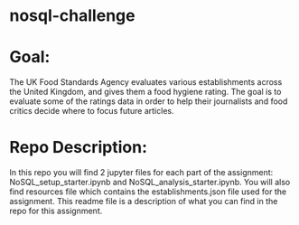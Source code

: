 # nosql-challenge

# Goal: 
The UK Food Standards Agency evaluates various establishments across the United Kingdom, and gives them a food hygiene rating. The goal is to evaluate some of the ratings data in order to help their journalists and food critics decide where to focus future articles. 

# Repo Description: 
In this repo you will find 2 jupyter files for each part of the assignment: NoSQL_setup_starter.ipynb and NoSQL_analysis_starter.ipynb. 
You will also find resources file which contains the establishments.json file used for the assignment. 
This readme file is a description of what you can find in the repo for this assignment. 

